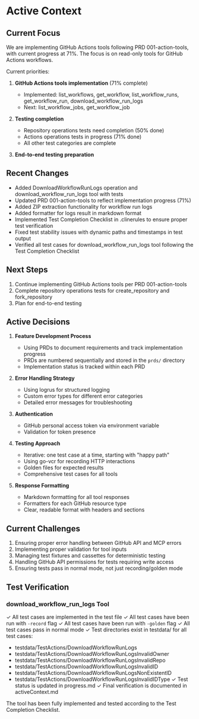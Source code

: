 # Active Context

## Current Focus

We are implementing GitHub Actions tools following PRD 001-action-tools, with current progress at 71%. The focus is on read-only tools for GitHub Actions workflows.

Current priorities:
1. **GitHub Actions tools implementation** (71% complete)
   - Implemented: list_workflows, get_workflow, list_workflow_runs, get_workflow_run, download_workflow_run_logs
   - Next: list_workflow_jobs, get_workflow_job

2. **Testing completion**
   - Repository operations tests need completion (50% done)
   - Actions operations tests in progress (71% done)
   - All other test categories are complete

3. **End-to-end testing preparation**

## Recent Changes

- Added DownloadWorkflowRunLogs operation and download_workflow_run_logs tool with tests
- Updated PRD 001-action-tools to reflect implementation progress (71%)
- Added ZIP extraction functionality for workflow run logs
- Added formatter for logs result in markdown format
- Implemented Test Completion Checklist in .clinerules to ensure proper test verification
- Fixed test stability issues with dynamic paths and timestamps in test output
- Verified all test cases for download_workflow_run_logs tool following the Test Completion Checklist


## Next Steps

1. Continue implementing GitHub Actions tools per PRD 001-action-tools
2. Complete repository operations tests for create_repository and fork_repository
3. Plan for end-to-end testing

## Active Decisions

1. **Feature Development Process**
   - Using PRDs to document requirements and track implementation progress
   - PRDs are numbered sequentially and stored in the `prds/` directory
   - Implementation status is tracked within each PRD

2. **Error Handling Strategy**
   - Using logrus for structured logging
   - Custom error types for different error categories
   - Detailed error messages for troubleshooting

3. **Authentication**
   - GitHub personal access token via environment variable
   - Validation for token presence

4. **Testing Approach**
   - Iterative: one test case at a time, starting with "happy path"
   - Using go-vcr for recording HTTP interactions
   - Golden files for expected results
   - Comprehensive test cases for all tools

5. **Response Formatting**
   - Markdown formatting for all tool responses
   - Formatters for each GitHub resource type
   - Clear, readable format with headers and sections

## Current Challenges

1. Ensuring proper error handling between GitHub API and MCP errors
2. Implementing proper validation for tool inputs
3. Managing test fixtures and cassettes for deterministic testing
4. Handling GitHub API permissions for tests requiring write access
5. Ensuring tests pass in normal mode, not just recording/golden mode

## Test Verification

### download_workflow_run_logs Tool

✓ All test cases are implemented in the test file
✓ All test cases have been run with `-record` flag
✓ All test cases have been run with `-golden` flag
✓ All test cases pass in normal mode
✓ Test directories exist in testdata/ for all test cases:
  - testdata/TestActions/DownloadWorkflowRunLogs
  - testdata/TestActions/DownloadWorkflowRunLogsInvalidOwner
  - testdata/TestActions/DownloadWorkflowRunLogsInvalidRepo
  - testdata/TestActions/DownloadWorkflowRunLogsInvalidID
  - testdata/TestActions/DownloadWorkflowRunLogsNonExistentID
  - testdata/TestActions/DownloadWorkflowRunLogsInvalidIDType
✓ Test status is updated in progress.md
✓ Final verification is documented in activeContext.md

The tool has been fully implemented and tested according to the Test Completion Checklist.
